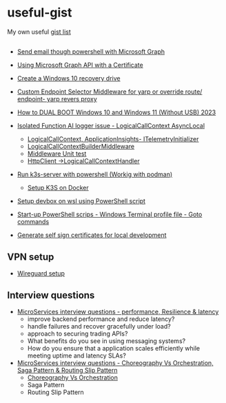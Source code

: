# useful-gist
My own useful [gist list](https://gist.github.com/hasmukhlalpatel)

## 
* [Send email though powershell with Microsoft Graph](https://gist.github.com/hasmukhlalpatel/1dd30e6ca1c0c6ea54013c29deb84685)
* [Using Microsoft Graph API with a Certificate](https://gist.github.com/hasmukhlalpatel/03e9e464b341166bff737b5655d4dc08)
* [Create a Windows 10 recovery drive](https://gist.github.com/hasmukhlalpatel/ebf71abcdfb20cfb25dee4981b0f513d)
* [Custom Endpoint Selector Middleware for yarp or override route/ endpoint- yarp revers proxy](https://gist.github.com/hasmukhlalpatel/d7254d94962468fd72f11069f5ad3599)
* [How to DUAL BOOT Windows 10 and Windows 11 (Without USB) 2023](https://gist.github.com/hasmukhlalpatel/c91cd3cf68508d18b61c4c17708986b2)

* [Isolated Function AI logger issue - LogicalCallContext AsyncLocal](https://gist.github.com/hasmukhlalpatel/90930095f6d3d9dedffb7837a73929bd)
  * [LogicalCallContext, ApplicationInsights- ITelemetryInitializer](https://gist.github.com/hasmukhlalpatel/90930095f6d3d9dedffb7837a73929bd#file-loggercontext-cs)
  * [LogicalCallContextBuilderMiddleware](https://gist.github.com/hasmukhlalpatel/90930095f6d3d9dedffb7837a73929bd#file-logicalcallcontextbuildermiddleware-cs)
   * [Middleware Unit test](https://gist.github.com/hasmukhlalpatel/90930095f6d3d9dedffb7837a73929bd#file-logicalcallcontextbuildermiddlewaretests-cs)
  * [HttpClient ->LogicalCallContextHandler](https://gist.github.com/hasmukhlalpatel/90930095f6d3d9dedffb7837a73929bd#file-logicalcallcontexthandler-cs)

* [Run k3s-server with powershell (Workig with podman)](https://gist.github.com/hasmukhlalpatel/e91d04b693ac89780d8696b19eb2cee2)
  * [Setup K3S on Docker](https://gist.github.com/hasmukhlalpatel/2e4c0567c2f999176ac302a7414eacf7)
* [Setup devbox on wsl using PowerShell script](https://gist.github.com/hasmukhlalpatel/ba467051fa690383d0f813e6d03861a4)
* [Start-up PowerShell scrips - Windows Terminal profile file - Goto commands](https://gist.github.com/hasmukhlalpatel/46e454688cf563221eb612ba55e25e55)
* [Generate self sign certificates for local development](https://gist.github.com/hasmukhlalpatel/91036336690135abe600e97831455544#file-readme-md)
## VPN setup
* [Wireguard setup](https://gist.github.com/hasmukhlalpatel/abe49fc9062665a7edf6c6891b1e1b8b)

## Interview questions
* [MicroServices interview questions - performance, Resilience & latency](https://gist.github.com/hasmukhlalpatel/e659388a46008a9e70f4f0f86736b896)
  * improve backend performance and reduce latency?
  * handle failures and recover gracefully under load?
  * approach to securing trading APIs?
  * What benefits do you see in using messaging systems?
  * How do you ensure that a application scales efficiently while meeting uptime and latency SLAs?
* [MicroServices interview questions - Choreography Vs Orchestration, Saga Pattern & Routing Slip Pattern](https://gist.github.com/hasmukhlalpatel/9e1416250d7024c84ea2ce6256066b81)
  * [Choreography Vs Orchestration](https://gist.github.com/hasmukhlalpatel/44745a002e5690bd8de04637f62c1a6c)
  * Saga Pattern
  * Routing Slip Pattern
